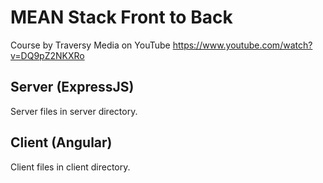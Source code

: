 # MEAN Stack Front to Back
Course by Traversy Media on YouTube https://www.youtube.com/watch?v=DQ9pZ2NKXRo

## Server (ExpressJS)
Server files in server directory.

## Client (Angular)
Client files in client directory.

